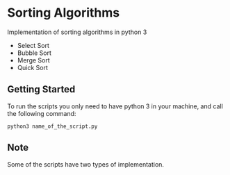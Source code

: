 # Sorting Algorithms
Implementation of sorting algorithms in python 3

- Select Sort
- Bubble Sort
- Merge Sort
- Quick Sort

## Getting Started

To run the scripts you only need to have python 3 in your machine, and call the following command:
```
python3 name_of_the_script.py
```
## Note

Some of the scripts have two types of implementation.
